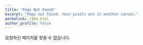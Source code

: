 ```yaml
---
title: "Page Not Found"
excerpt: "Page not found. Your pixels are in another canvas."
permalink: /404.html
author_profile: false
---
```


요청하신 페이지를 찾을 수 없습니다.

<script>
  var GOOG_FIXURL_LANG = 'en';
  var GOOG_FIXURL_SITE = 'https://shinshow.github.io'
</script>
<script src="https://linkhelp.clients.google.com/tbproxy/lh/wm/fixurl.js">
</script>
